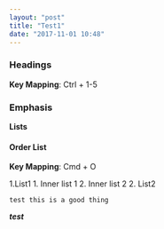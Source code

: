 ```yaml
---
layout: "post"
title: "Test1"
date: "2017-11-01 10:48"
---
```



### Headings

**Key Mapping**: Ctrl + 1-5

### Emphasis

**Lists**

#### Order List
**Key Mapping**: Cmd + O

1.List1
    1. Inner list 1
    2. Inner list 2
2. List2


```
test this is a good thing
```

 _**test**_
